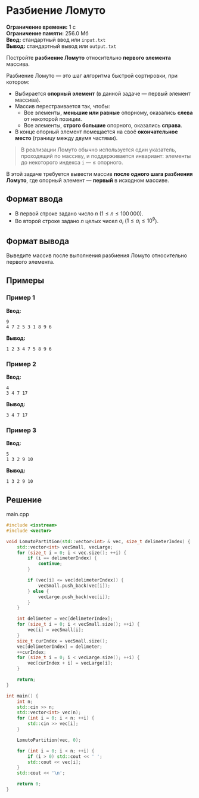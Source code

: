 # Разбиение Ломуто

**Ограничение времени:** 1 с  
**Ограничение памяти:** 256.0 Мб  
**Ввод:** стандартный ввод или `input.txt`  
**Вывод:** стандартный вывод или `output.txt`

Постройте **разбиение Ломуто** относительно **первого элемента** массива.

Разбиение Ломуто — это шаг алгоритма быстрой сортировки, при котором:
- Выбирается **опорный элемент** (в данной задаче — первый элемент массива).
- Массив перестраивается так, чтобы:
  - Все элементы, **меньшие или равные** опорному, оказались **слева** от некоторой позиции.
  - Все элементы, **строго большие** опорного, оказались **справа**.
- В конце опорный элемент помещается на своё **окончательное место** (границу между двумя частями).

> В реализации Ломуто обычно используется один указатель, проходящий по массиву, и поддерживается инвариант: элементы до некоторого индекса `i` — ≤ опорного.

В этой задаче требуется вывести массив **после одного шага разбиения Ломуто**, где опорный элемент — **первый** в исходном массиве.

## Формат ввода

- В первой строке задано число $n$ ($1 \leq n \leq 100\,000$).
- Во второй строке задано $n$ целых чисел $a_i$ ($1 \leq a_i \leq 10^9$).

## Формат вывода

Выведите массив после выполнения разбиения Ломуто относительно первого элемента.

## Примеры

### Пример 1

**Ввод:**
```
9
4 7 2 5 3 1 8 9 6
```

**Вывод:**
```
1 2 3 4 7 5 8 9 6
```

### Пример 2

**Ввод:**
```
4
3 4 7 17
```

**Вывод:**
```
3 4 7 17
```

### Пример 3

**Ввод:**
```
5
1 3 2 9 10
```

**Вывод:**
```
1 3 2 9 10
```
## Решение

main.cpp
```cpp
#include <iostream>
#include <vector>

void LomutoPartition(std::vector<int> & vec, size_t delimeterIndex) {
    std::vector<int> vecSmall, vecLarge;
    for (size_t i = 0; i < vec.size(); ++i) {
        if (i == delimeterIndex) {
            continue;
        }

        if (vec[i] <= vec[delimeterIndex]) {
            vecSmall.push_back(vec[i]);
        } else {
            vecLarge.push_back(vec[i]);
        }
    }

    int delimeter = vec[delimeterIndex];
    for (size_t i = 0; i < vecSmall.size(); ++i) {
        vec[i] = vecSmall[i];
    }
    size_t curIndex = vecSmall.size();
    vec[delimeterIndex] = delimeter;
    ++curIndex;
    for (size_t i = 0; i < vecLarge.size(); ++i) {
        vec[curIndex + i] = vecLarge[i];
    }

    return;
}

int main() {
    int n;
    std::cin >> n;
    std::vector<int> vec(n);
    for (int i = 0; i < n; ++i) {
        std::cin >> vec[i];
    }

    LomutoPartition(vec, 0);

    for (int i = 0; i < n; ++i) {
        if (i > 0) std::cout << ' ';
        std::cout << vec[i];
    }
    std::cout << '\n';

    return 0;
}
```
